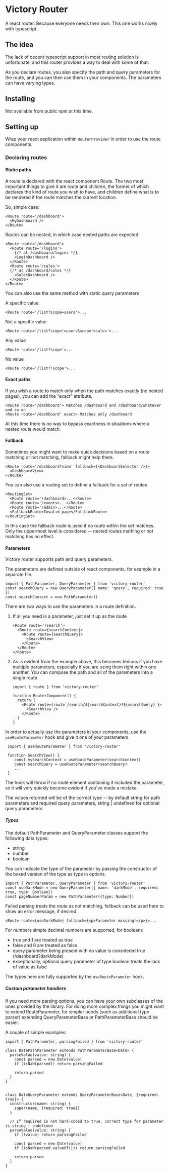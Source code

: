 # Victory Router

A react router. Because everyone needs their own. This one works nicely with typescript.

## The idea

The lack of decent typescript support in most routing solution is unfortunate, and this router provides a way to
deal with some of that.

As you declare routes, you also specify the path and query parameters for the route, and you can then use them in your
components. The parameters can have varying types.

## Installing

Not available from public npm at this time.

## Setting up

Wrap your react application within `RouterProvider` in order to use the route components.

### Declaring routes

#### Static paths

A route is declared with the react component Route. The two most important things to give it are route and children,
the former of which declares the kind of route you wish to have, and children define what is to be rendered if the
route matches the current location.

So, simple case:

    <Route route='/dashboard'>
      <MyDashboard />
    </Route>

Routes can be nested, in which case nested paths are expected

    <Route route='/dashboard'>
      <Route route='/logins'>
        {/* at /dashboard/logins */}
        <LoginDashboard />
      </Route>
      <Route route='/sales'>
      {/* at /dashboard/sales */}
        <SalesDashboard />
      </Route>
    </Route>

You can also use the same method with static query parameters

A specific value:

    <Route route='/list?scope=users'>...

Not a specific value

    <Route route='/list?scope!=users&scope!=sales'>...

Any value

    <Route route='/list?scope'>...

No value

    <Route route='/list?!scope'>...

#### Exact paths

If you wish a route to match only when the path matches exactly (no nested pages), you
can add the "exact" attribute.

    <Route route='/dashboard'> Matches /dashboard and /dashboard/whatever and so on
    <Route route='/dashboard' exact> Matches only /dashboard

At this time there is no way to bypass exactness in situations where a nested route would match.

#### Fallback

Sometimes you might want to make quick decisions based on a route matching or not matching, fallback might help there.

    <Route route='/dashboard?view' fallback={<DashboardSelector />}>
      <DashboardView>
    </Route>

You can also use a routing set to define a fallback for a set of routes

    <RoutingSet>
      <Route route='/dashboard>...</Route>
      <Route route='/events>...</Route>
      <Route route='/admin>...</Route>
      <FallbackRoute>Invalid page</FallbackRoute>
    </RoutingSet>

In this case the fallback route is used if no route within the set matches. Only the uppermost level is considered -- nested routes mathing or not matching has no effect.

#### Parameters

Victory router supports path and query parameters.

The parameters are defined outside of react components, for example in a separate file.

    import { PathParameter, QueryParameter } from 'victory-router'
    const searchQuery = new QueryParameter({ name: 'query', required: true })
    const searchContext = new PathParameter()

There are two ways to use the parameters in a route definition.

1.  If all you need is a parameter, just set it up as the route

        <Route route='/search'>
          <Route route={searchContext}>
            <Route route={searchQuery}>
              <SearchView>
            </Route>
          </Route>
        </Route>

2.  As is evident from the example above, this becomes tedious if you have multiple parameters, especially if you are using them right within one another. You can compose the path and all of the parameters into a single route

        import { route } from 'victory-router'

        function RouterComponent() {
          return (
            <Route route={route`/search/${searchContext}?${searchQuery}`}>
              <SearchView />
            </Route>
          )
        }

In order to actually use the parameters in your components, use the `useRouteParameter` hook and give it one of your parameters.

     import { useRouteParameter } from 'victory-router'

     function SearchView() {
        const mySearchContext = useRouteParameter(searchContext)
        const searchQuery = useRouteParameter(searchQuery)
        ...
     }

The hook will throw if no route element containing it included the parameter, so it will very quickly become evident if you've made a mistake.

The values returned will be of the correct type -- by default string for path parameters and required query parameters, string | undefined for optional query parameters.

##### Types

The default PathParameter and QueryParameter classes support the following data types:

- string
- number
- boolean

You can indicate the type of the parameter by passing the constructor of the boxed version of the type as type in options.

    import { PathParameter, QueryParameter } from 'victory-router'
    const useDarkMode = new QueryParameter({ name: 'darkMode', required: true, type: Boolean})
    const pageNumberParam = new PathParameter({type: Number})

Failed parsing treats the route as not matching, fallback can be used here to show an error message, if desired.

    <Route route={useDarkMode} fallback={<p>Parameter missing!</p>}>...

For numbers simple decimal numbers are supported, for booleans

- true and 1 are treated as true
- false and 0 are treated as false
- query parameter being present with no value is considered true (/dashboard?darkMode)
- exceptionally, optional query parameter of type boolean treats the lack of value as false

The types here are fully supported by the `useRouteParameter` hook.

##### Custom parameter handlers

If you need more parsing options, you can have your own subclasses of the ones provided
by the library. For doing more complex things you might want to extend RouteParameter,
for simpler needs (such as additional type parser) extending QueryParameterBase or PathParameterBase should be easier.

A couple of simple examples:

    import { PathParameter, parsingFailed } from 'victory-router'

    class DatePathParameter extends PathParameterBase<Date> {
      parseValue(value: string) {
        const parsed = new Date(value)
        if (isNaN(parsed)) return parsingFailed

        return parsed
      }
    }


    class DateQueryParameter extends QueryParameterBase<Date, {required: true}> {
      constructor(name: string) {
        super(name, {required: true})
      }

      // If required is not hard-coded to true, correct type for parameter is string | undefined
      parseValue(value: string) {
        if (!value) return parsingFailed

        const parsed = new Date(value)
        if (isNaN(parsed.valueOf())) return parsingFailed

        return parsed
      }
    }
